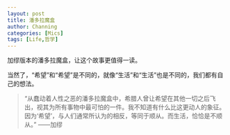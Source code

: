 ```yaml
---
layout: post
title: 潘多拉魔盒
author: Channing
categories: [Mics]
tags: [Life,哲学]
---
```



加缪版本的潘多拉魔盒，让这个故事更值得一读。

当然了，“希望”和“希望”是不同的，就像“生活”和“生活”也是不同的，我们都有自己的想法。

> “从蠢动着人性之恶的潘多拉魔盒中，希腊人曾让希望在其他一切之后飞出，视其为所有事物中最可怕的一件。我不知道有什么比这更动人的象征。因为‘希望’，与人们通常所认为的相反，等同于顺从。而生活，恰恰是不顺从。”              ——加缪

